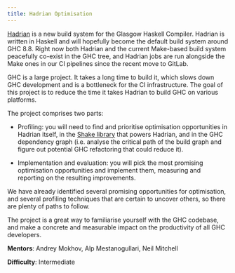 ```yaml
---
title: Hadrian Optimisation
---
```


[Hadrian](https://gitlab.haskell.org/ghc/ghc/blob/master/hadrian/README.md) is a new build
system for the Glasgow Haskell Compiler. Hadrian is written in Haskell and will hopefully
become the default build system around GHC 8.8. Right now both Hadrian and the current 
Make-based build system peacefully co-exist in the GHC tree, and Hadrian jobs are run
alongside the Make ones in our CI pipelines since the recent move to GitLab.

GHC is a large project. It takes a long time to build it, which slows down GHC development
and is a bottleneck for the CI infrastructure. The goal of this project is to reduce the
time it takes Hadrian to build GHC on various platforms.

The project comprises two parts:

* Profiling: you will need to find and prioritise optimisation opportunities in Hadrian
  itself, in the [Shake library](http://hackage.haskell.org/package/shake) that powers
  Hadrian, and in the GHC dependency graph (i.e. analyse the critical path of the build
  graph and figure out potential GHC refactoring that could reduce it).
  
* Implementation and evaluation: you will pick the most promising optimisation opportunities
  and implement them, measuring and reporting on the resulting improvements.
  
We have already identified several promising opportunities for optimisation, and several 
profiling techniques that are certain to uncover others, so there are plenty of paths to
follow. 

The project is a great way to familiarise yourself with the GHC codebase, and make a 
concrete and measurable impact on the productivity of all GHC developers.

**Mentors**: Andrey Mokhov, Alp Mestanogullari, Neil Mitchell

**Difficulty**: Intermediate
